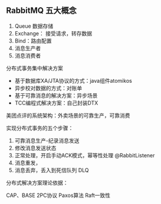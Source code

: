 ## RabbitMQ 五大概念

1. Queue 数据存储
2. Exchange： 接受请求，转存数据
3. Bind：路由配置
4. 消息生产者
5. 消息消费者

分布式事务集中解决方案

- 基于数据库XA/JTA协议的方式：java组件atomikos
- 异步校对数据的方式：对账单
- 基于可靠消息的解决方案：异步场景
- TCC编程式解决方案：自己封装DTX

美团点评的系统架构：外卖场景的可靠生产，可靠消费

实现分布式事务的五个步骤：

1. 可靠消息生产-纪录消息发送
2. 修改消息发送状态
3. 正常处理，开启手动ACK模式，幂等性处理 @RabbitListener
4. 消息重发，
5. 消息丢弃，丢入到死信队列  DLQ

分布式解决方案理论依据：

CAP、BASE 2PC协议  Paxos算法 Raft一致性



